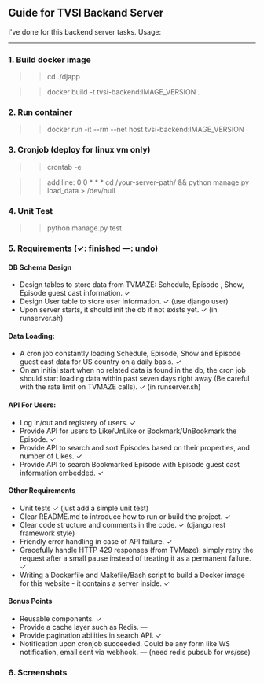 ## Guide for TVSI Backand Server

I've done for this backend server tasks. Usage:

---

### 1. Build docker image

>> cd ./djapp

>> docker build -t tvsi-backend:IMAGE_VERSION .

### 2. Run container

>> docker run -it --rm --net host tvsi-backend:IMAGE_VERSION


### 3. Cronjob (deploy for linux vm only)

>> crontab -e

>> add line: 0 0 * * * cd /your-server-path/ && python manage.py load_data > /dev/null


### 4. Unit Test

>> python manage.py test

### 5. Requirements (✓: finished —: undo)

#### DB Schema Design

* Design tables to store data from TVMAZE: Schedule, Episode , Show, Episode guest cast information. ✓
* Design User table to store user information. ✓ (use django user)
* Upon server starts, it should init the db if not exists yet. ✓ (in runserver.sh)

#### Data Loading:

* A cron job constantly loading Schedule, Episode, Show and Episode guest cast data for US country on a daily basis. ✓
* On an initial start when no related data is found in the db, the cron job should start loading data within past seven days right away (Be careful with the rate limit on TVMAZE calls). ✓ (in runserver.sh)


#### API For Users:

* Log in/out and registery of users. ✓
* Provide API for users to Like/UnLike or Bookmark/UnBookmark the Episode. ✓
* Provide API to search and sort Episodes based on their properties, and number of Likes. ✓
* Provide API to search Bookmarked Episode with Episode guest cast information embedded. ✓

#### Other Requirements

* Unit tests ✓ (just add a simple unit test)
* Clear README.md to introduce how to run or build the project. ✓
* Clear code structure and comments in the code. ✓ (django rest framework style)
* Friendly error handling in case of API failure. ✓ 
* Gracefully handle HTTP 429 responses (from TVMaze): simply retry the request after a small pause instead of treating it as a permanent failure. ✓
* Writing a Dockerfile and Makefile/Bash script to build a Docker image for this website - it contains a server inside. ✓

#### Bonus Points
* Reusable components. ✓
* Provide a cache layer such as Redis. —
* Provide pagination abilities in search API. ✓
* Notification upon cronjob succeeded. Could be any form like WS notification, email sent via webhook. — (need redis pubsub for ws/sse)


### 6. Screenshots

